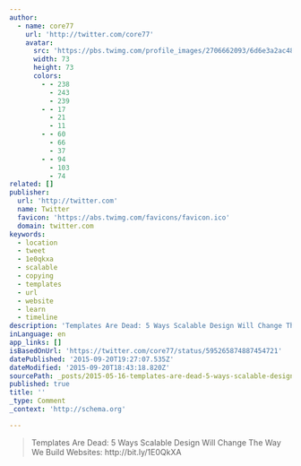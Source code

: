 ```yaml
---
author:
  - name: core77
    url: 'http://twitter.com/core77'
    avatar:
      src: 'https://pbs.twimg.com/profile_images/2706662093/6d6e3a2ac48b0d4a077a39bba1f03fc5_bigger.jpeg'
      width: 73
      height: 73
      colors:
        - - 238
          - 243
          - 239
        - - 17
          - 21
          - 11
        - - 60
          - 66
          - 37
        - - 94
          - 103
          - 74
related: []
publisher:
  url: 'http://twitter.com'
  name: Twitter
  favicon: 'https://abs.twimg.com/favicons/favicon.ico'
  domain: twitter.com
keywords:
  - location
  - tweet
  - 1e0qkxa
  - scalable
  - copying
  - templates
  - url
  - website
  - learn
  - timeline
description: 'Templates Are Dead: 5 Ways Scalable Design Will Change The Way We Build Websites: http://bit.ly/1E0QkXA'
inLanguage: en
app_links: []
isBasedOnUrl: 'https://twitter.com/core77/status/595265874887454721'
datePublished: '2015-09-20T19:27:07.535Z'
dateModified: '2015-09-20T18:43:18.820Z'
sourcePath: _posts/2015-05-16-templates-are-dead-5-ways-scalable-design-will-change-the-w.md
published: true
title: ''
_type: Comment
_context: 'http://schema.org'

---
```

> Templates Are Dead&colon; 5 Ways Scalable Design Will Change The Way We Build Websites&colon; http&colon;&sol;&sol;bit&period;ly&sol;1E0QkXA